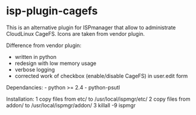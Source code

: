 isp-plugin-cagefs
=================

This is an alternative plugin for ISPmanager that allow to administrate CloudLinux CageFS.
Icons are taken from vendor plugin.

Difference from vendor plugin:
- written in python
- redesign with low memory usage 
- verbose logging
- corrected work of checkbox (enable/disable CageFS) in user.edit form

Dependancies:
    - python >= 2.4
    - python-psutl

Installation:
    1 copy files from etc/ to /usr/local/ispmgr/etc/
    2 copy files from addon/ to /usr/local/ispmgr/addon/
    3 killall -9 ispmgr
